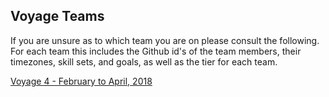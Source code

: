 ## Voyage Teams

If you are unsure as to which team you are on please consult the following. For each team this includes the Github id's of the team members, their timezones, skill sets, and goals, as well as the tier for each team.

[Voyage 4 - February to April, 2018](http://bit.ly/2EJKhS9)